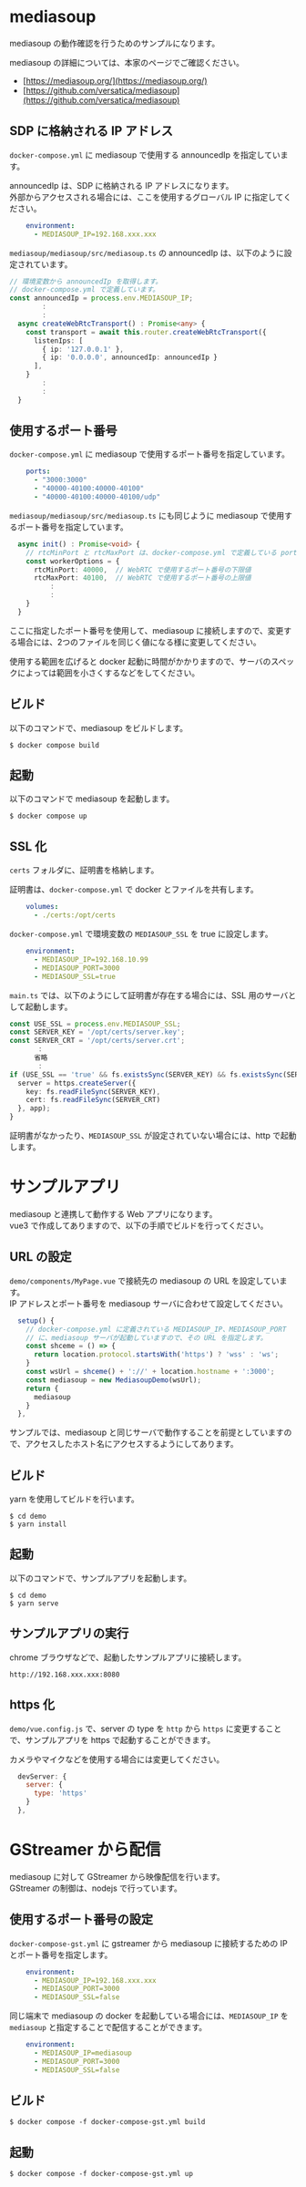 # mediasoup

mediasoup の動作確認を行うためのサンプルになります。

mediasoup の詳細については、本家のページでご確認ください。<br>
- [https://mediasoup.org/](https://mediasoup.org/)
- [https://github.com/versatica/mediasoup](https://github.com/versatica/mediasoup)

## SDP に格納される IP アドレス

`docker-compose.yml` に mediasoup で使用する announcedIp を指定しています。

announcedIp は、SDP に格納される IP アドレスになります。<br>
外部からアクセスされる場合には、ここを使用するグローバル IP に指定してください。

```yml
    environment:
      - MEDIASOUP_IP=192.168.xxx.xxx
```

`mediasoup/mediasoup/src/mediasoup.ts` の announcedIp は、以下のように設定されています。

```ts
// 環境変数から announcedIp を取得します。
// docker-compose.yml で定義しています。
const announcedIp = process.env.MEDIASOUP_IP;
        :
        :
  async createWebRtcTransport() : Promise<any> {
    const transport = await this.router.createWebRtcTransport({
      listenIps: [
        { ip: '127.0.0.1' },
        { ip: '0.0.0.0', announcedIp: announcedIp }
      ],
    }
        :
        :
  }
```

## 使用するポート番号

`docker-compose.yml` に mediasoup で使用するポート番号を指定しています。

```yml
    ports:
      - "3000:3000"
      - "40000-40100:40000-40100"
      - "40000-40100:40000-40100/udp"
```

`mediasoup/mediasoup/src/mediasoup.ts` にも同じように mediasoup で使用するポート番号を指定しています。

```ts
  async init() : Promise<void> {
    // rtcMinPort と rtcMaxPort は、docker-compose.yml で定義している ports の値と合わせる必要があります。
    const workerOptions = {
      rtcMinPort: 40000,  // WebRTC で使用するポート番号の下限値
      rtcMaxPort: 40100,  // WebRTC で使用するポート番号の上限値
          :
          :
    }
  }
```

ここに指定したポート番号を使用して、mediasoup に接続しますので、変更する場合には、2つのファイルを同じく値になる様に変更してください。

使用する範囲を広げると docker 起動に時間がかかりますので、サーバのスペックによっては範囲を小さくするなどをしてください。

## ビルド

以下のコマンドで、mediasoup をビルドします。

```
$ docker compose build
```

## 起動

以下のコマンドで mediasoup を起動します。

```
$ docker compose up
```

## SSL 化

`certs` フォルダに、証明書を格納します。

証明書は、`docker-compose.yml` で docker とファイルを共有します。

```yaml
    volumes:
      - ./certs:/opt/certs
```

`docker-compose.yml` で環境変数の `MEDIASOUP_SSL` を true に設定します。

```yaml
    environment:
      - MEDIASOUP_IP=192.168.10.99
      - MEDIASOUP_PORT=3000
      - MEDIASOUP_SSL=true
```

`main.ts` では、以下のようにして証明書が存在する場合には、SSL 用のサーバとして起動します。

```ts
const USE_SSL = process.env.MEDIASOUP_SSL;
const SERVER_KEY = '/opt/certs/server.key';
const SERVER_CRT = '/opt/certs/server.crt';
       :
      省略
       :
if (USE_SSL == 'true' && fs.existsSync(SERVER_KEY) && fs.existsSync(SERVER_CRT)) {
  server = https.createServer({
    key: fs.readFileSync(SERVER_KEY),
    cert: fs.readFileSync(SERVER_CRT)
  }, app);
}
```

証明書がなかったり、`MEDIASOUP_SSL` が設定されていない場合には、http で起動します。

# サンプルアプリ

mediasoup と連携して動作する Web アプリになります。<br>
vue3 で作成してありますので、以下の手順でビルドを行ってください。

## URL の設定

`demo/components/MyPage.vue` で接続先の mediasoup の URL を設定しています。<br>
IP アドレスとポート番号を mediasoup サーバに合わせて設定してください。

```ts
  setup() {
    // docker-compose.yml に定義されている MEDIASOUP_IP、MEDIASOUP_PORT
    // に、mediasoup サーバが起動していますので、その URL を指定します。
    const shceme = () => {
      return location.protocol.startsWith('https') ? 'wss' : 'ws';
    }
    const wsUrl = shceme() + '://' + location.hostname + ':3000';
    const mediasoup = new MediasoupDemo(wsUrl);
    return {
      mediasoup
    }
  },
```

サンプルでは、mediasoup と同じサーバで動作することを前提としていますので、アクセスしたホスト名にアクセスするようにしてあります。

## ビルド

yarn を使用してビルドを行います。

```
$ cd demo
$ yarn install
```

## 起動

以下のコマンドで、サンプルアプリを起動します。

```
$ cd demo
$ yarn serve
```

## サンプルアプリの実行

chrome ブラウザなどで、起動したサンプルアプリに接続します。

```
http://192.168.xxx.xxx:8080
```

## https 化

`demo/vue.config.js` で、server の type を `http` から `https` に変更することで、サンプルアプリを https で起動することができます。

カメラやマイクなどを使用する場合には変更してください。

```javascript
  devServer: {
    server: {
      type: 'https'
    }
  },
```

# GStreamer から配信

mediasoup に対して GStreamer から映像配信を行います。<br>
GStreamer の制御は、nodejs で行っています。

## 使用するポート番号の設定

`docker-compose-gst.yml` に gstreamer から mediasoup に接続するための IP とポート番号を指定します。

```yml
    environment:
      - MEDIASOUP_IP=192.168.xxx.xxx
      - MEDIASOUP_PORT=3000
      - MEDIASOUP_SSL=false
```

同じ端末で mediasoup の docker を起動している場合には、`MEDIASOUP_IP` を `mediasoup` と指定することで配信することができます。

```yml
    environment:
      - MEDIASOUP_IP=mediasoup
      - MEDIASOUP_PORT=3000
      - MEDIASOUP_SSL=false
```

## ビルド

```
$ docker compose -f docker-compose-gst.yml build
```

## 起動

```
$ docker compose -f docker-compose-gst.yml up
```
